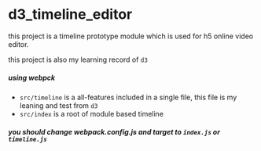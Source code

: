# d3_timeline_editor

this project is a timeline prototype module which is used for h5 online video editor.

this project is also my learning record of `d3` 
 
##### using webpck

* `src/timeline`  is a all-features included in a single file, this file is my leaning and test from `d3`
* `src/index` is a root of module based timeline
##### you should change webpack.config.js and target to `index.js` or `timeline.js`





